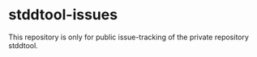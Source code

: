 stddtool-issues
===============

This repository is only for public issue-tracking of the private repository stddtool.

